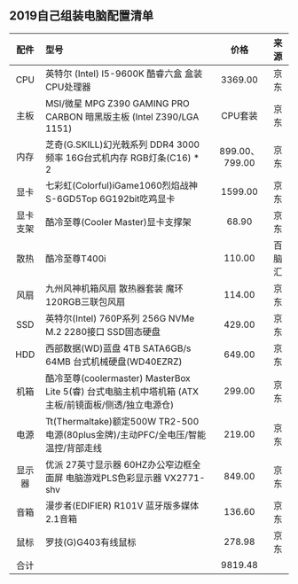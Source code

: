 ## 2019自己组装电脑配置清单
|配件|型号|价格|来源|
|:---:|:---|:---:|:---:|
|CPU|英特尔 (Intel) I5-9600K 酷睿六盒 盒装CPU处理器|3369.00|京东|
|主板|MSI/微星 MPG Z390 GAMING PRO CARBON 暗黑版主板 (Intel Z390/LGA 1151)|CPU套装|京东|
|内存|芝奇(G.SKILL)幻光戟系列 DDR4 3000频率 16G台式机内存 RGB灯条(C16) * 2|899.00、799.00|京东|
|显卡|七彩虹(Colorful)iGame1060烈焰战神 S-6GD5Top 6G192bit吃鸡显卡|1599.00|京东|
|显卡支架|酷冷至尊(Cooler Master)显卡支撑架|68.90|京东|
|散热|酷冷至尊T400i|110.00|百脑汇|
|风扇|九州风神机箱风扇 散热器套装 魔环120RGB三联包风扇|114.00|京东|
|SSD|英特尔(Intel) 760P系列 256G NVMe M.2 2280接口 SSD固态硬盘|429.00|京东|
|HDD|西部数据(WD)蓝盘 4TB SATA6GB/s 64MB 台式机械硬盘(WD40EZRZ)|649.00|京东|
|机箱|酷冷至尊(coolermaster) MasterBox Lite 5(睿) 台式电脑主机中塔机箱 (ATX主板/前镜面板/侧透/独立电源仓)|299.00|京东|
|电源|Tt(Thermaltake)额定500W TR2-500 电源(80plus金牌)/主动PFC/全电压/智能温控/背部走线|219.00|京东|
|显示器|优派 27英寸显示器 60HZ办公窄边框全面屏 电脑游戏PLS色彩显示器 VX2771-shv|849.00|京东|
|音箱|漫步者(EDIFIER) R101V 蓝牙版多媒体2.1音箱|136.60|京东|
|鼠标|罗技(G)G403有线鼠标|278.98|京东|
|合计||9819.48||